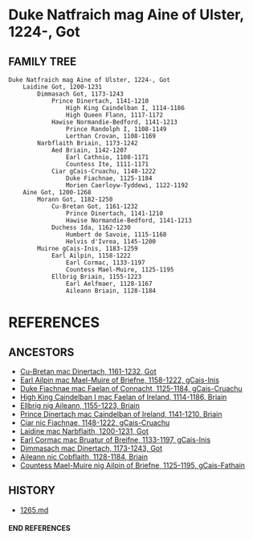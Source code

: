 # Duke Natfraich mag Aine of Ulster, 1224-, Got

## FAMILY TREE

```
Duke Natfraich mag Aine of Ulster, 1224-, Got
	Laidine Got, 1200-1231
		Dimmasach Got, 1173-1243
			Prince Dinertach, 1141-1210
				High King Caindelban I, 1114-1186
				High Queen Flann, 1117-1172
			Hawise Normandie-Bedford, 1141-1213
				Prince Randolph I, 1108-1149
				Lerthan Crovan, 1108-1169
		Narbflaith Briain, 1173-1242
			Aed Briain, 1142-1207
				Earl Cathnio, 1108-1171
				Countess Ite, 1111-1171
			Ciar gCais-Cruachu, 1148-1222
				Duke Fiachnae, 1125-1184
				Morien Caerloyw-Tyddewi, 1122-1192
	Aine Got, 1200-1268
		Morann Got, 1182-1250
			Cu-Bretan Got, 1161-1232
				Prince Dinertach, 1141-1210
				Hawise Normandie-Bedford, 1141-1213
			Duchess Ida, 1162-1230
            	Humbert de Savoie, 1115-1168
            	Helvis d'Ivrea, 1145-1200
		Muirne gCais-Inis, 1183-1259
			Earl Ailpin, 1158-1222
				Earl Cormac, 1133-1197
				Countess Mael-Muire, 1125-1195
			Ellbrig Briain, 1155-1223
				Earl Aelfmaer, 1128-1167
				Aileann Briain, 1128-1184
```


# REFERENCES

## ANCESTORS
* [Cu-Bretan mac Dinertach, 1161-1232, Got](cu-bretan_mac_dinertach_1161.md)
* [Earl Ailpin mac Mael-Muire of Briefne, 1158-1222, gCais-Inis](ailpin_mac_mael-muire_1158.md)
* [Duke Fiachnae mac Faelan of Connacht, 1125-1184, gCais-Cruachu](fiachnae_mac_faelan_1125.md)
* [High King Caindelban I mac Faelan of Ireland, 1114-1186, Briain](caindelban_i_mac_faelan_1114.md)
* [Ellbrig nig Aileann, 1155-1223, Briain](ellbrig_nig_aileann_1155.md)
* [Prince Dinertach mac Caindelban of Ireland, 1141-1210, Briain](dinertach_mac_caindelban_1141.md)
* [Ciar nic Fiachnae, 1148-1222, gCais-Cruachu](ciar_nic_fiachnae_1148.md)
* [Laidine mac Narbflaith, 1200-1231, Got](laidine_mac_narbflaith_1200.md)
* [Earl Cormac mac Bruatur of Breifne, 1133-1197, gCais-Inis](cormac_mac_bruatur_1133.md)
* [Dimmasach mac Dinertach, 1173-1243, Got](dimmasach_mac_dinertach_1173.md)
* [Aileann nic Cobflaith, 1128-1184, Briain](aileann_nic_cobflaith_1128.md)
* [Countess Mael-Muire nig Ailpin of Briefne, 1125-1195, gCais-Fathain](mael-muire_nig_ailpin_1125.md)

## HISTORY
* [1265.md](../h/1265.md)
#### END REFERENCES
